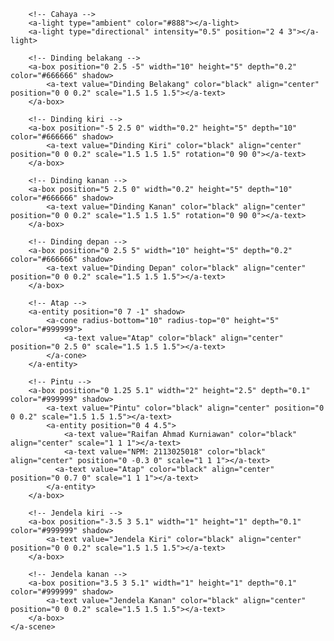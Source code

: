 <!DOCTYPE html>
<html lang="en">
<head>
    <meta charset="UTF-8">
    <meta name="viewport" content="width=device-width, initial-scale=1.0">
    <title>Rumah 3D</title>
    <script src="https://aframe.io/releases/1.2.0/aframe.min.js"></script>
</head>
<body>
    <a-scene background="color: #333333">
        <!-- Kamera -->
        <a-entity camera position="0 5 15" look-controls></a-entity>
        
        <!-- Cahaya -->
        <a-light type="ambient" color="#888"></a-light>
        <a-light type="directional" intensity="0.5" position="2 4 3"></a-light>
        
        <!-- Dinding belakang -->
        <a-box position="0 2.5 -5" width="10" height="5" depth="0.2" color="#666666" shadow>
            <a-text value="Dinding Belakang" color="black" align="center" position="0 0 0.2" scale="1.5 1.5 1.5"></a-text>
        </a-box>
        
        <!-- Dinding kiri -->
        <a-box position="-5 2.5 0" width="0.2" height="5" depth="10" color="#666666" shadow>
            <a-text value="Dinding Kiri" color="black" align="center" position="0 0 0.2" scale="1.5 1.5 1.5" rotation="0 90 0"></a-text>
        </a-box>
        
        <!-- Dinding kanan -->
        <a-box position="5 2.5 0" width="0.2" height="5" depth="10" color="#666666" shadow>
            <a-text value="Dinding Kanan" color="black" align="center" position="0 0 0.2" scale="1.5 1.5 1.5" rotation="0 90 0"></a-text>
        </a-box>
        
        <!-- Dinding depan -->
        <a-box position="0 2.5 5" width="10" height="5" depth="0.2" color="#666666" shadow>
            <a-text value="Dinding Depan" color="black" align="center" position="0 0 0.2" scale="1.5 1.5 1.5"></a-text>
        </a-box>
        
        <!-- Atap -->
        <a-entity position="0 7 -1" shadow>
            <a-cone radius-bottom="10" radius-top="0" height="5" color="#999999">
                <a-text value="Atap" color="black" align="center" position="0 2.5 0" scale="1.5 1.5 1.5"></a-text>
            </a-cone>
        </a-entity>
        
        <!-- Pintu -->
        <a-box position="0 1.25 5.1" width="2" height="2.5" depth="0.1" color="#999999" shadow>
            <a-text value="Pintu" color="black" align="center" position="0 0 0.2" scale="1.5 1.5 1.5"></a-text>
            <a-entity position="0 4 4.5">
                <a-text value="Raifan Ahmad Kurniawan" color="black" align="center" scale="1 1 1"></a-text>
                <a-text value="NPM: 2113025018" color="black" align="center" position="0 -0.3 0" scale="1 1 1"></a-text>
              <a-text value="Atap" color="black" align="center" position="0 0.7 0" scale="1 1 1"></a-text>
            </a-entity>
        </a-box>
        
        <!-- Jendela kiri -->
        <a-box position="-3.5 3 5.1" width="1" height="1" depth="0.1" color="#999999" shadow>
            <a-text value="Jendela Kiri" color="black" align="center" position="0 0 0.2" scale="1.5 1.5 1.5"></a-text>
        </a-box>
        
        <!-- Jendela kanan -->
        <a-box position="3.5 3 5.1" width="1" height="1" depth="0.1" color="#999999" shadow>
            <a-text value="Jendela Kanan" color="black" align="center" position="0 0 0.2" scale="1.5 1.5 1.5"></a-text>
        </a-box>
    </a-scene>
</body>
</html>
